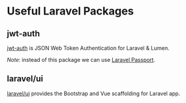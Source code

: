 # Useful Laravel Packages



## jwt-auth

[jwt-auth](https://github.com/tymondesigns/jwt-auth) is JSON Web Token Authentication for Laravel & Lumen.

*Note*: instead of this package we can use [Laravel Passport](https://laravel.com/docs/master/passport).

## laravel/ui

[laravel/ui](https://github.com/laravel/ui) provides the Bootstrap and Vue scaffolding for Laravel app.
